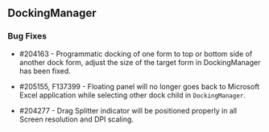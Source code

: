 ## DockingManager
  
### Bug Fixes

* \#204163  - Programmatic docking of one form to top or bottom side of another dock form, adjust the size of the target form in DockingManager has been fixed.

* \#205155, F137399 - Floating panel will no longer goes back to Microsoft Excel application while selecting other dock child  in `DockingManager`.

* \#204277 - Drag Splitter indicator will be positioned properly in all Screen resolution and DPI scaling. 